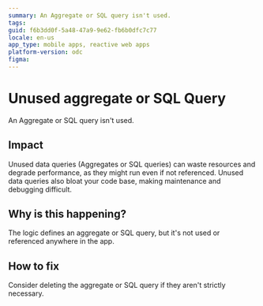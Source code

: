```yaml
---
summary: An Aggregate or SQL query isn't used.
tags: 
guid: f6b3dd0f-5a48-47a9-9e62-fb6b0dfc7c77
locale: en-us
app_type: mobile apps, reactive web apps
platform-version: odc
figma: 
---
```


# Unused aggregate or SQL Query

An Aggregate or SQL query isn't used.

## Impact

Unused data queries (Aggregates or SQL queries) can waste resources and degrade performance, as they might run even if not referenced. Unused data queries also bloat your code base, making maintenance and debugging difficult.

## Why is this happening?

The logic defines an aggregate or SQL query, but it's not used or referenced anywhere in the app.

## How to fix

Consider deleting the aggregate or SQL query if they aren't strictly necessary.
